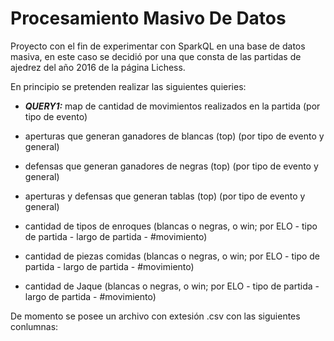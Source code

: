 # Procesamiento Masivo De Datos

Proyecto con el fin de experimentar con SparkQL en una base de datos masiva, en este caso se decidió por una que consta de las partidas de ajedrez del año 2016 de la página Lichess.

En principio se pretenden realizar las siguientes quieries:

- ***QUERY1:*** map de cantidad de movimientos realizados en la partida (por tipo de evento)
- aperturas que generan ganadores de blancas (top) (por tipo de evento y general)
- defensas que generan ganadores de negras (top) (por tipo de evento y general)
- aperturas y defensas que generan tablas (top) (por tipo de evento y general)

- cantidad de tipos de enroques (blancas o negras, o win; por ELO - tipo de partida - largo de partida - #movimiento)
- cantidad de piezas comidas (blancas o negras, o win; por ELO - tipo de partida - largo de partida - #movimiento) 
- cantidad de Jaque (blancas o negras, o win; por ELO - tipo de partida - largo de partida - #movimiento) 

De momento se posee un archivo con extesión .csv con las siguientes conlumnas:
